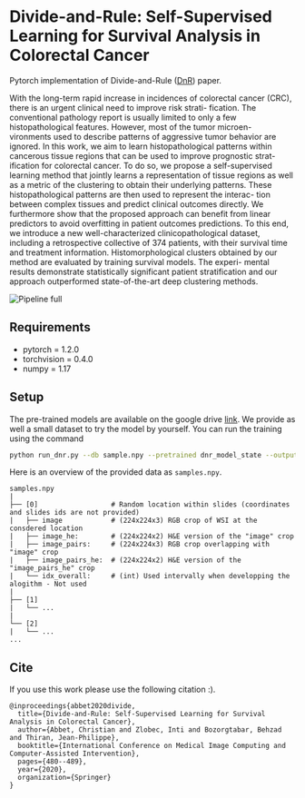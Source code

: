# Divide-and-Rule: Self-Supervised Learning for Survival Analysis in Colorectal Cancer

Pytorch implementation of Divide-and-Rule ([DnR](https://arxiv.org/abs/2007.03292)) paper.

With the long-term rapid increase in incidences of colorectal
cancer (CRC), there is an urgent clinical need to improve risk strati-
fication. The conventional pathology report is usually limited to only
a few histopathological features. However, most of the tumor microen-
vironments used to describe patterns of aggressive tumor behavior are
ignored. In this work, we aim to learn histopathological patterns within
cancerous tissue regions that can be used to improve prognostic strat-
ification for colorectal cancer. To do so, we propose a self-supervised
learning method that jointly learns a representation of tissue regions as
well as a metric of the clustering to obtain their underlying patterns.
These histopathological patterns are then used to represent the interac-
tion between complex tissues and predict clinical outcomes directly. We
furthermore show that the proposed approach can benefit from linear
predictors to avoid overfitting in patient outcomes predictions. To this
end, we introduce a new well-characterized clinicopathological dataset,
including a retrospective collective of 374 patients, with their survival
time and treatment information. Histomorphological clusters obtained
by our method are evaluated by training survival models. The experi-
mental results demonstrate statistically significant patient stratification
and our approach outperformed state-of-the-art deep clustering methods.

![Pipeline full](figs/sketch_pipeline_full.png)

## Requirements
* pytorch = 1.2.0
* torchvision = 0.4.0
* numpy = 1.17

## Setup

The pre-trained models are available on the google drive 
[link](https://drive.google.com/drive/folders/1Veb-3STH74GKCr-AyhKQRnEHa743P6Ff?usp=sharing). 
We provide as well a small dataset to try the model by yourself.
You can run the training using the command

```bash
python run_dnr.py --db sample.npy --pretrained dnr_model_state --output .
```

Here is an overview of the provided data as `samples.npy`.
```
samples.npy
|
├── [0]                  # Random location within slides (coordinates and slides ids are not provided)
|   ├── image            # (224x224x3) RGB crop of WSI at the consdered location
|   ├── image_he:        # (224x224x2) H&E version of the "image" crop    
|   ├── image_pairs:     # (224x224x3) RGB crop overlapping with "image" crop
|   ├── image_pairs_he:  # (224x224x2) H&E version of the "image_pairs_he" crop 
|   └── idx_overall:     # (int) Used intervally when developping the alogithm - Not used
|
├── [1]
|   └── ...
|
└── [2]
|   └── ...
...

```

## Cite 
If you use this work please use the following citation :).
```text
@inproceedings{abbet2020divide,
  title={Divide-and-Rule: Self-Supervised Learning for Survival Analysis in Colorectal Cancer},
  author={Abbet, Christian and Zlobec, Inti and Bozorgtabar, Behzad and Thiran, Jean-Philippe},
  booktitle={International Conference on Medical Image Computing and Computer-Assisted Intervention},
  pages={480--489},
  year={2020},
  organization={Springer}
}
```